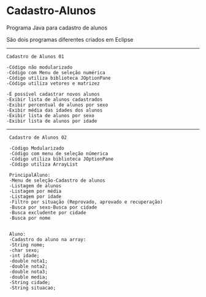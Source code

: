 # Cadastro-Alunos
Programa Java para cadastro de alunos

São dois programas diferentes criados em Eclipse

-----------------------------------------------------------  

	Cadastro de Alunos 01

  	-Código não modularizado
 	-Código com Menu de seleção numérica
  	-Código utiliza biblioteca JOptionPane
  	-Código utiliza vetores e matrizez
  
 	-É possível cadastrar novos alunos
  	-Exibir lista de alunos cadastrados
  	-Exibir percentual de alunos por sexo
  	-Exibir média das idades dos alunos
  	-Exibir lista de alunos por sexo
  	-Exibir lista de alunos por idade
  
-----------------------------------------------------------  
  
	 Cadastro de Alunos 02

 	 -Código Modularizado
 	 -Código com menu de seleção númerica
  	 -Código utiliza biblioteca JOptionPane
 	 -Código utiliza ArrayList
  
  	 PrincipalAluno:
	 -Menu de seleção-Cadastro de alunos
	 -Listagem de alunos
	 -Listagem por média
	 -Listagem por idade
	 -Filtro por situação (Reprovado, aprovado e recuperação)
	 -Busca por sexo-Busca por cidade
	 -Busca excludente por cidade
	 -Busca por nome
   
	
	 Aluno:
	 -Cadastro do aluno na array:
	 -String nome;
	 -char sexo;
	 -int idade;
	 -double nota1;
	 -double nota2;
	 -double nota3;
	 -double media;
	 -String cidade;
	 -String situacao;
